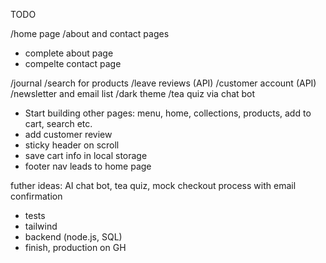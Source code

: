 TODO

/home page
/about and contact pages
- complete about page
- compelte contact page

/journal
/search for products
/leave reviews (API)
/customer account (API)
/newsletter and email list
/dark theme
/tea quiz via chat bot

- Start building other pages: menu, home, collections, products, add to cart, search etc.
- add customer review 
- sticky header on scroll
- save cart info in local storage 
- footer nav leads to home page

futher ideas:
AI chat bot, tea quiz, mock checkout process with email confirmation

- tests
- tailwind
- backend (node.js, SQL)
- finish, production on GH